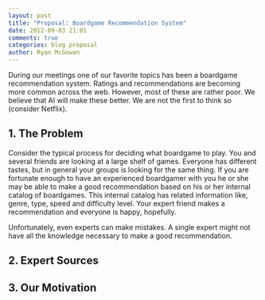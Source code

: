 ```yaml
---
layout: post
title: "Proposal: Boardgame Recommendation System"
date: 2012-09-03 21:01
comments: true
categories: blog proposal
author: Ryan McGowan
---
```


During our meetings one of our favorite topics has been a boardgame
recommendation system. Ratings and recommendations are becoming more common
across the web. However, most of these are rather poor. We believe that AI will
make these better. We are not the first to think so (consider Netflix).

## 1. The Problem

Consider the typical process for deciding what boardgame to play. You and
several friends are looking at a large shelf of games.  Everyone has different
tastes, but in general your groups is looking for the same thing. If you are
fortunate enough to have an experienced boardgamer with you he or she may be
able to make a good recommendation based on his or her internal catalog of
boardgames.  This internal catalog has related information like, genre, type,
speed and difficulty level.  Your expert friend makes a recommendation and
everyone is happy, hopefully.

Unfortunately, even experts can make mistakes. A single expert might not have
all the knowledge necessary to make a good recommendation.

## 2. Expert Sources

## 3. Our Motivation

